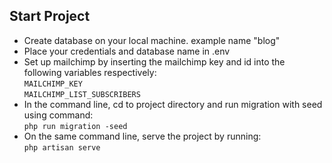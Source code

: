 ## Start Project

- Create database on your local machine. example name "blog"
- Place your credentials and database name in .env
- Set up mailchimp by inserting the mailchimp key and id into the following variables respectively: <br>
  <code>MAILCHIMP_KEY</code> <br>
  <code>MAILCHIMP_LIST_SUBSCRIBERS</code>
- In the command line, cd to project directory and run migration with seed using command: <br>
  <code>php run migration -seed</code>
- On the same command line, serve the project by running: <br>
  <code>php artisan serve</code>